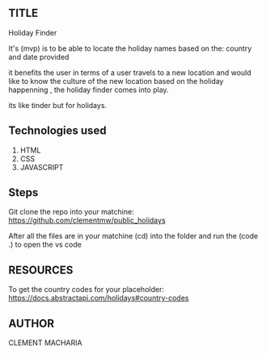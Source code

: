 ## TITLE
Holiday Finder 

 It's (mvp) is to be able to locate the holiday names based on the: country and date provided 

 it benefits the user in terms of a user travels to a new location and would like to know the culture of the new location based on the holiday happenning , the holiday finder comes into play. 
 
 its like tinder but for holidays.

 ## Technologies used 
1. HTML
2. CSS
3. JAVASCRIPT

## Steps
Git clone the repo into your matchine: https://github.com/clementmw/public_holidays

After all the files are in your matchine (cd) into the folder and run the (code .) to open the vs code

 ## RESOURCES
 To get the country codes for your placeholder:
    https://docs.abstractapi.com/holidays#country-codes


 ## AUTHOR
  CLEMENT MACHARIA




